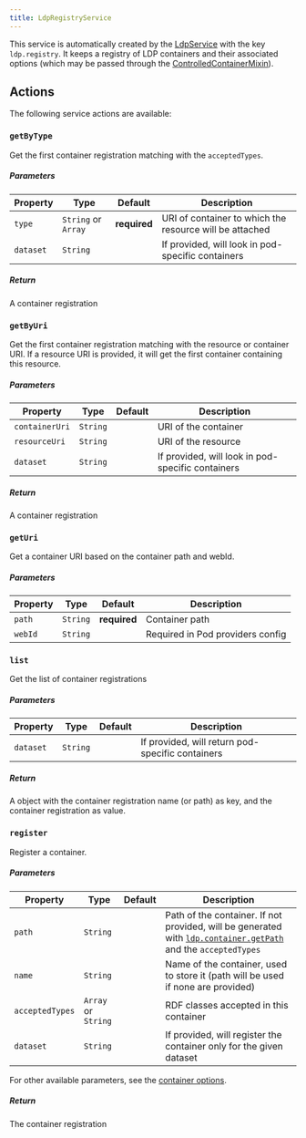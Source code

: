 ```yaml
---
title: LdpRegistryService
---
```


This service is automatically created by the [LdpService](index.md) with the key `ldp.registry`. It keeps a registry of LDP containers and their associated options (which may be passed through the [ControlledContainerMixin](controlled-container.md)).

## Actions

The following service actions are available:

### `getByType`

Get the first container registration matching with the `acceptedTypes`.

##### Parameters

| Property  | Type                | Default      | Description                                             |
| --------- | ------------------- | ------------ | ------------------------------------------------------- |
| `type`    | `String` or `Array` | **required** | URI of container to which the resource will be attached |
| `dataset` | `String`            |              | If provided, will look in pod-specific containers       |

##### Return

A container registration

### `getByUri`

Get the first container registration matching with the resource or container URI.
If a resource URI is provided, it will get the first container containing this resource.

##### Parameters

| Property       | Type     | Default | Description                                       |
| -------------- | -------- | ------- | ------------------------------------------------- |
| `containerUri` | `String` |         | URI of the container                              |
| `resourceUri`  | `String` |         | URI of the resource                               |
| `dataset`      | `String` |         | If provided, will look in pod-specific containers |

##### Return

A container registration

### `getUri`

Get a container URI based on the container path and webId.

##### Parameters

| Property | Type     | Default      | Description                      |
| -------- | -------- | ------------ | -------------------------------- |
| `path`   | `String` | **required** | Container path                   |
| `webId`  | `String` |              | Required in Pod providers config |

### `list`

Get the list of container registrations

##### Parameters

| Property  | Type     | Default | Description                                      |
| --------- | -------- | ------- | ------------------------------------------------ |
| `dataset` | `String` |         | If provided, will return pod-specific containers |

##### Return

A object with the container registration name (or path) as key, and the container registration as value.

### `register`

Register a container.

##### Parameters

| Property        | Type                | Default | Description                                                                                                                            |
| --------------- | ------------------- | ------- | -------------------------------------------------------------------------------------------------------------------------------------- |
| `path`          | `String`            |         | Path of the container. If not provided, will be generated with [`ldp.container.getPath`](container.md#getpath) and the `acceptedTypes` |
| `name`          | `String`            |         | Name of the container, used to store it (path will be used if none are provided)                                                       |
| `acceptedTypes` | `Array` or `String` |         | RDF classes accepted in this container                                                                                                 |
| `dataset`       | `String`            |         | If provided, will register the container only for the given dataset                                                                    |

For other available parameters, see the [container options](index.md#container-options).

##### Return

The container registration

